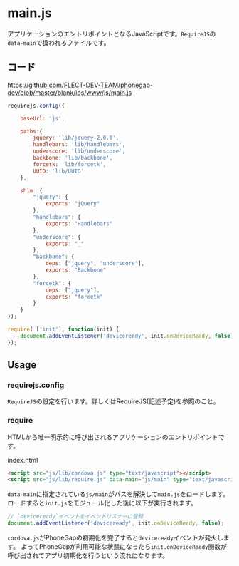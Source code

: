 # main.js

アプリケーションのエントリポイントとなるJavaScriptです。`RequireJS`の`data-main`で扱われるファイルです。

## コード

https://github.com/FLECT-DEV-TEAM/phonegap-dev/blob/master/blank/ios/www/js/main.js

```javascript
requirejs.config({

    baseUrl: 'js',

    paths:{
        jquery: 'lib/jquery-2.0.0',
        handlebars: 'lib/handlebars',
        underscore: 'lib/underscore',
        backbone: 'lib/backbone',
        forcetk: 'lib/forcetk',
        UUID: 'lib/UUID'
    },

    shim: {
        "jquery": {
            exports: "jQuery"
        },
        "handlebars": {
            exports: "Handlebars"
        },
        "underscore": {
            exports: "_"
        },
        "backbone": {
            deps: ["jquery", "underscore"],
            exports: "Backbone"
        },
        "forcetk": {
            deps: ["jquery"],
            exports: "forcetk"
        }
    }
});

require( ['init'], function(init) {
    document.addEventListener('deviceready', init.onDeviceReady, false);
});
```

## Usage

### requirejs.config

`RequireJS`の設定を行います。詳しくはRequireJS(記述予定)を参照のこと。

### require

HTMLから唯一明示的に呼び出されるアプリケーションのエントリポイントです。

index.html

```html
<script src="js/lib/cordova.js" type="text/javascript"></script>
<script src="js/lib/require.js" data-main="js/main" type="text/javascript"></script>
```

`data-main`に指定されている`js/main`がパスを解決して`main.js`をロードします。
ロードすると`init.js`をモジュール化した後に以下が実行されます。

```javascript
// `deviceready`イベントをイベントリスナーに登録
document.addEventListener('deviceready', init.onDeviceReady, false);
```

`cordova.js`がPhoneGapの初期化を完了すると`deviceready`イベントが発火します。
よってPhoneGapが利用可能な状態になったら`init.onDeviceReady`関数が呼び出されてアプリ初期化を行うという流れになります。
